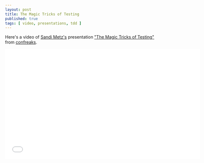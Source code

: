 ```yaml
---
layout: post
title: The Magic Tricks of Testing
published: true
tags: [ video, presentations, tdd ]
---
```


Here's a video of [Sandi Metz's](http://twitter.com/sandimetz/) presentation
["The Magic Tricks of Testing"](http://www.confreaks.com/videos/2452-railsconf2013-the-magic-tricks-of-testing) 
from [confreaks](http://www.confreaks.com/).

<iframe width="640" height="360" src="//www.youtube.com/embed/URSWYvyc42M?feature=player_embedded" frameborder="0" allowfullscreen></iframe>

